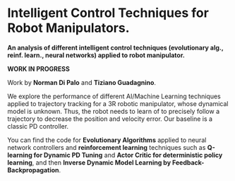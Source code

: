 # Intelligent Control Techniques for Robot Manipulators.
**An analysis of different intelligent control techniques (evolutionary alg., reinf. learn., neural networks) applied to robot manipulator.**

**WORK IN PROGRESS**

Work by **Norman Di Palo** and **Tiziano Guadagnino**.

We explore the performance of different AI/Machine Learning techniques applied to trajectory tracking for a 3R robotic manipulator, whose dynamical model is unknown. Thus, the robot needs to learn of to precisely follow a trajectory to decrease the position and velocity error.
Our baseline is a classic PD controller.

You can find the code for **Evolutionary Algorithms** applied to neural network controllers and **reinforcement learning** techniques such as **Q-learning for Dynamic PD Tuning** and **Actor Critic for deterministic policy learning**, and then **Inverse Dynamic Model Learning by Feedback-Backpropagation**.
